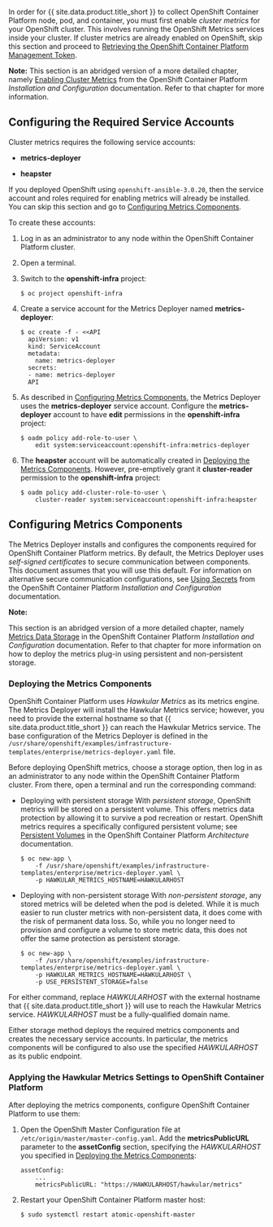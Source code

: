 In order for {{ site.data.product.title_short }} to collect OpenShift Container Platform node, pod, and container, you must first enable *cluster
metrics* for your OpenShift cluster. This involves running the OpenShift
Metrics services inside your cluster. If cluster metrics are already
enabled on OpenShift, skip this section and proceed to
[Retrieving the OpenShift Container Platform Management Token](#retrieving-the-openshift-container-platform-management-token).

**Note:** This section is an abridged version of a more detailed chapter, namely
[Enabling Cluster Metrics](https://access.redhat.com/documentation/en-us/openshift_container_platform/3.9/html/installation_and_configuration/install-config-cluster-metrics) from the OpenShift Container Platform *Installation and Configuration* documentation. Refer to that chapter for more information.

## Configuring the Required Service Accounts

Cluster metrics requires the following service accounts:

  - **metrics-deployer**

  - **heapster**

<div class="important">

If you deployed OpenShift using `openshift-ansible-3.0.20`, then the
service account and roles required for enabling metrics will already be
installed. You can skip this section and go to [Configuring Metrics
Components](#ocp-metrics-storage).

</div>

To create these accounts:

1.  Log in as an administrator to any node within the OpenShift
    Container Platform cluster.

2.  Open a terminal.

3.  Switch to the **openshift-infra** project:

        $ oc project openshift-infra

4.  Create a service account for the Metrics Deployer named
    **metrics-deployer**:

        $ oc create -f - <<API
          apiVersion: v1
          kind: ServiceAccount
          metadata:
            name: metrics-deployer
          secrets:
          - name: metrics-deployer
          API

5.  As described in [Configuring Metrics Components](#ocp-metrics-storage), the Metrics Deployer uses the
    **metrics-deployer** service account. Configure the
    **metrics-deployer** account to have **edit** permissions in the
    **openshift-infra** project:

        $ oadm policy add-role-to-user \
            edit system:serviceaccount:openshift-infra:metrics-deployer

6.  The **heapster** account will be automatically created in [Deploying the Metrics Components](#ocp-metrics-deploy). However, pre-emptively
    grant it **cluster-reader** permission to the **openshift-infra**
    project:

        $ oadm policy add-cluster-role-to-user \
            cluster-reader system:serviceaccount:openshift-infra:heapster

## Configuring Metrics Components

The Metrics Deployer installs and configures the components required for
OpenShift Container Platform metrics. By default, the Metrics Deployer
uses *self-signed certificates* to secure communication between
components. This document assumes that you will use this default. For
information on alternative secure communication configurations, see
[Using Secrets](https://access.redhat.com/documentation/en-us/openshift_container_platform/3.9/html/installation_and_configuration/install-config-cluster-metrics#metrics-using-secrets)
from the OpenShift Container Platform *Installation and Configuration*
documentation.

**Note:**

This section is an abridged version of a more detailed chapter, namely
[Metrics Data Storage](https://access.redhat.com/documentation/en-us/openshift_container_platform/3.9/html/installation_and_configuration/install-config-cluster-metrics#metrics-data-storage)
in the OpenShift Container Platform *Installation and Configuration*
documentation. Refer to that chapter for more information on how to
deploy the metrics plug-in using persistent and non-persistent storage.

</div>

### Deploying the Metrics Components

OpenShift Container Platform uses *Hawkular Metrics* as its metrics
engine. The Metrics Deployer will install the Hawkular Metrics service;
however, you need to provide the external hostname so that
{{ site.data.product.title_short }} can reach the Hawkular Metrics service. The base configuration of the Metrics Deployer is defined in the
`/usr/share/openshift/examples/infrastructure-templates/enterprise/metrics-deployer.yaml`
file.

Before deploying OpenShift metrics, choose a storage option, then log in
as an administrator to any node within the OpenShift Container Platform
cluster. From there, open a terminal and run the corresponding command:

  - Deploying with persistent storage
    With *persistent storage*, OpenShift metrics will be stored on a
    persistent volume. This offers metrics data protection by allowing
    it to survive a pod recreation or restart. OpenShift metrics
    requires a specifically configured persistent volume; see
    [Persistent Volumes](https://access.redhat.com/documentation/en-us/openshift_container_platform/3.9/html/architecture/additional-concepts#persistent-volumes)
    in the OpenShift Container Platform *Architecture* documentation.

        $ oc new-app \
            -f /usr/share/openshift/examples/infrastructure-templates/enterprise/metrics-deployer.yaml \
            -p HAWKULAR_METRICS_HOSTNAME=HAWKULARHOST

  - Deploying with non-persistent storage
    With *non-persistent storage*, any stored metrics will be deleted
    when the pod is deleted. While it is much easier to run cluster
    metrics with non-persistent data, it does come with the risk of
    permanent data loss. So, while you no longer need to provision and
    configure a volume to store metric data, this does not offer the
    same protection as persistent storage.

        $ oc new-app \
            -f /usr/share/openshift/examples/infrastructure-templates/enterprise/metrics-deployer.yaml \
            -p HAWKULAR_METRICS_HOSTNAME=HAWKULARHOST \
            -p USE_PERSISTENT_STORAGE=false

For either command, replace *HAWKULARHOST* with the external hostname
that {{ site.data.product.title_short }} will use to reach the Hawkular Metrics
service. *HAWKULARHOST* must be a fully-qualified domain name.

Either storage method deploys the required metrics components and
creates the necessary service accounts. In particular, the metrics
components will be configured to also use the specified *HAWKULARHOST*
as its public endpoint.

### Applying the Hawkular Metrics Settings to OpenShift Container Platform

After deploying the metrics components, configure OpenShift Container
Platform to use them:

1.  Open the OpenShift Master Configuration file at
    `/etc/origin/master/master-config.yaml`. Add the
    **metricsPublicURL** parameter to the **assetConfig** section,
    specifying the *HAWKULARHOST* you specified in [Deploying the
    Metrics Components](#ocp-metrics-deploy):

        assetConfig:
            ...
            metricsPublicURL: "https://HAWKULARHOST/hawkular/metrics"

2.  Restart your OpenShift Container Platform master host:

        $ sudo systemctl restart atomic-openshift-master
